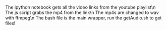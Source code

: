 The ipython notebook gets all the video links from the youtube playlist\n
The js script grabs the mp4 from the link\n
The mp4s are changed to wav with ffmpeg\n
The bash file is the main wrapper, run the getAudio.sh to get files!
